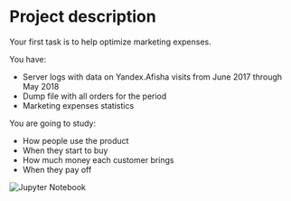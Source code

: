 # Project description
 Your first task is to help optimize marketing expenses.<br>

You have:<br>
 - Server logs with data on Yandex.Afisha visits from June 2017 through May 2018<br>
 - Dump file with all orders for the period<br>
 - Marketing expenses statistics<br>
 
You are going to study:<br>
 - How people use the product<br>
 - When they start to buy<br>
 - How much money each customer brings<br>
 - When they pay off<br>
 
 ![Jupyter Notebook](./Business_analytics/marketing_expenses_optimization.ipynb)
